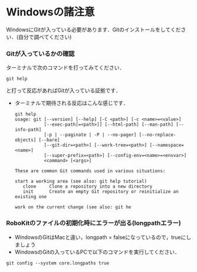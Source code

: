# Windowsの諸注意

WindowsにGitが入っている必要があります．Gitのインストールをしてください．(自分で調べてください)

### Gitが入っているかの確認

ターミナルで次のコマンドを打ってみてください．

```
git help
```

と打って反応があればGitが入っている証拠です．

- ターミナルで期待される反応はこんな感じです．
    
    ```
    git help
    usage: git [--version] [--help] [-C <path>] [-c <name>=<value>]
               [--exec-path[=<path>]] [--html-path] [--man-path] [--info-path]
               [-p | --paginate | -P | --no-pager] [--no-replace-objects] [--bare]
               [--git-dir=<path>] [--work-tree=<path>] [--namespace=<name>]
               [--super-prefix=<path>] [--config-env=<name>=<envvar>]
               <command> [<args>]
    
    These are common Git commands used in various situations:
    
    start a working area (see also: git help tutorial)
       clone     Clone a repository into a new directory
       init      Create an empty Git repository or reinitialize an existing one
    
    work on the current change (see also: git he
    ```
    

### RoboKitのファイルの初期化時にエラーが出る(longpathエラー)

- WindowsのGitはMacと違い，longpath = falseになっているので，trueにしましょう
- WindowsのGitの入っているPCで以下のコマンドを実行してください．

```
git config --system core.longpaths true
```
